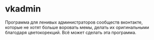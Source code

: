 # vkadmin
Программа для ленивых администраторов сообществ вконтакте, 
которые не хотят больше воровать мемы, 
делать их оригинальными благодаря цветокорекций. 
Всё может сделать эта программа.
